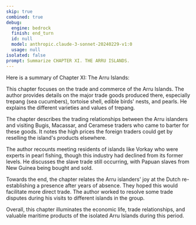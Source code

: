 ```yaml
---
skip: true
combined: true
debug:
  engine: bedrock
  finish: end_turn
  id: null
  model: anthropic.claude-3-sonnet-20240229-v1:0
  usage: null
isolated: false
prompt: Summarize CHAPTER XI. THE ARRU ISLANDS.
---
```


Here is a summary of Chapter XI: The Arru Islands:

This chapter focuses on the trade and commerce of the Arru Islands. The author provides details on the major trade goods produced there, especially trepang (sea cucumbers), tortoise shell, edible birds' nests, and pearls. He explains the different varieties and values of trepang.

The chapter describes the trading relationships between the Arru islanders and visiting Bugis, Macassar, and Ceramese traders who came to barter for these goods. It notes the high prices the foreign traders could get by reselling the island's products elsewhere.

The author recounts meeting residents of islands like Vorkay who were experts in pearl fishing, though this industry had declined from its former levels. He discusses the slave trade still occurring, with Papuan slaves from New Guinea being bought and sold.

Towards the end, the chapter relates the Arru islanders' joy at the Dutch re-establishing a presence after years of absence. They hoped this would facilitate more direct trade. The author worked to resolve some trade disputes during his visits to different islands in the group.

Overall, this chapter illuminates the economic life, trade relationships, and valuable maritime products of the isolated Arru Islands during this period.
